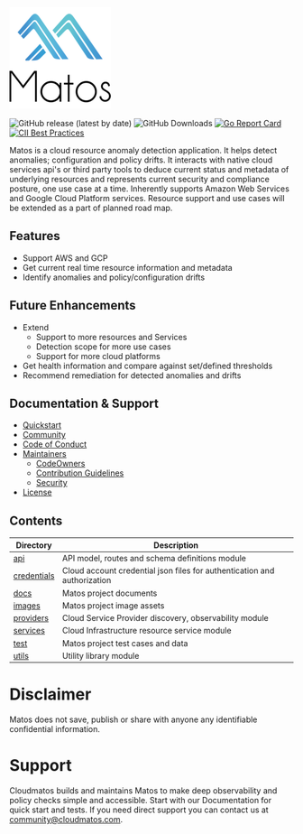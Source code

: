 ![Matos Logo](./images/matos-logo.png)

![GitHub release (latest by date)](https://img.shields.io/github/v/release/matos/matos)
![GitHub Downloads](https://img.shields.io/github/downloads/matos/matos/total?logo=github&logoColor=white)
[![Go Report Card](https://goreportcard.com/badge/github.com/matos/matos)](https://goreportcard.com/report/github.com/matos/matos)
[![CII Best Practices](https://bestpractices.coreinfrastructure.org/projects/3588/badge)](https://bestpractices.coreinfrastructure.org/projects/3588)

Matos is a cloud resource anomaly detection application. It helps detect anomalies; configuration and policy drifts. It interacts with native cloud services api's or third party tools to deduce current status and metadata of underlying resources and represents current security and compliance posture, one use case at a time. Inherently supports Amazon Web Services and Google Cloud Platform services. Resource support and use cases will be extended as a part of planned road map.

## Features

- Support AWS and GCP
- Get current real time resource information and metadata
- Identify anomalies and policy/configuration drifts

## Future Enhancements

- Extend
  - Support to more resources and Services
  - Detection scope for more use cases
  - Support for more cloud platforms
- Get health information and compare against set/defined thresholds
- Recommend remediation for detected anomalies and drifts

## Documentation & Support

- [Quickstart](./docs/QUICKSTART.md)
- [Community](./docs/COMMUNITY.md)
- [Code of Conduct](./docs/CODE_OF_CONDUCT.md)
- [Maintainers](./docs/MAINTAINERS.md)
  - [CodeOwners](./docs/CODEOWNERS.md)
  - [Contribution Guidelines](./docs/CONTRIBUTION_GUIDELINES.md)
  - [Security](./docs/SECURITY.md)
- [License](./docs/LICENSE.md)

## Contents

Directory|Description
-|-
[api](api) | API model, routes and schema definitions module
[credentials](credentials)| Cloud account credential json files for authentication and authorization
[docs](docs) | Matos project documents
[images](images) | Matos project image assets
[providers](providers) | Cloud Service Provider discovery, observability module
[services](services) | Cloud Infrastructure resource service module
[test](test) | Matos project test cases and data 
[utils](utils) | Utility library module

# Disclaimer

Matos does not save, publish or share with anyone any identifiable confidential information.

# Support

Cloudmatos builds and maintains Matos to make deep observability and policy checks simple and accessible.
Start with our Documentation for quick start and tests.
If you need direct support you can contact us at [community@cloudmatos.com](mailto:community@cloudmatos.com).
